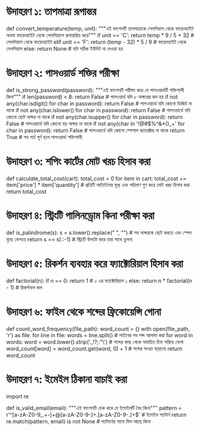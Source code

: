 # উদাহরণ ১: তাপমাত্রা রূপান্তর
def convert_temperature(temp, unit):
    """এই ফাংশনটি তাপমাত্রাকে সেলসিয়াস থেকে ফারেনহাইট অথবা ফারেনহাইট থেকে সেলসিয়াসে রূপান্তরিত করে"""
    if unit == 'C':
        return temp * 9 / 5 + 32  # সেলসিয়াস থেকে ফারেনহাইট
    elif unit == 'F':
        return (temp - 32) * 5 / 9  # ফারেনহাইট থেকে সেলসিয়াস
    else:
        return None  # যদি সঠিক ইউনিট না দেওয়া হয়

# উদাহরণ ২: পাসওয়ার্ড শক্তির পরীক্ষা
def is_strong_password(password):
    """এই ফাংশনটি পরীক্ষা করে যে পাসওয়ার্ডটি শক্তিশালী কিনা"""
    if len(password) < 8:
        return False  # পাসওয়ার্ড যদি ৮ অক্ষরের কম হয়
    if not any(char.isdigit() for char in password):
        return False  # পাসওয়ার্ডে যদি কোনো ডিজিট না থাকে
    if not any(char.islower() for char in password):
        return False  # পাসওয়ার্ডে যদি কোনো ছোট অক্ষর না থাকে
    if not any(char.isupper() for char in password):
        return False  # পাসওয়ার্ডে যদি কোনো বড় অক্ষর না থাকে
    if not any(char in '!@#$%^&*()_+' for char in password):
        return False  # পাসওয়ার্ডে যদি কোনো স্পেশাল ক্যারেক্টার না থাকে
    return True  # সব শর্ত পূর্ণ হলে পাসওয়ার্ড শক্তিশালী

# উদাহরণ ৩: শপিং কার্টের মোট খরচ হিসাব করা
def calculate_total_cost(cart):
    total_cost = 0
    for item in cart:
        total_cost += item['price'] * item['quantity']  # প্রতিটি আইটেমের মূল্য এবং পরিমাণ গুণ করে মোট খরচ হিসাব করা
    return total_cost

# উদাহরণ ৪: স্ট্রিংটি পালিনড্রোম কিনা পরীক্ষা করা
def is_palindrome(s):
    s = s.lower().replace(" ", "")  # সব অক্ষরকে ছোট করতে এবং স্পেস মুছে ফেলতে
    return s == s[::-1]  # স্ট্রিংটি উলটো করে তার সাথে তুলনা

# উদাহরণ ৫: রিকর্শন ব্যবহার করে ফ্যাক্টোরিয়াল হিসাব করা
def factorial(n):
    if n == 0:
        return 1  # ০ এর ফ্যাক্টোরিয়াল ১
    else:
        return n * factorial(n - 1)  # রিকর্শনাল কল

# উদাহরণ ৬: ফাইল থেকে শব্দের ফ্রিকোয়েন্সি গোনা
def count_word_frequency(file_path):
    word_count = {}
    with open(file_path, 'r') as file:
        for line in file:
            words = line.split()  # লাইনের সব শব্দ আলাদা করা
            for word in words:
                word = word.lower().strip('.,!?;:"\\')  # শব্দের কাছ থেকে অযাচিত চিহ্ন সরিয়ে ফেলা
                word_count[word] = word_count.get(word, 0) + 1  # শব্দের সংখ্যা বাড়ানো
    return word_count

# উদাহরণ ৭: ইমেইল ঠিকানা যাচাই করা
import re

def is_valid_email(email):
    """এই ফাংশনটি চেক করে যে ইমেইলটি বৈধ কিনা"""
    pattern = r'^[a-zA-Z0-9_.+-]+@[a-zA-Z0-9-]+\.[a-zA-Z0-9-.]+$'  # ইমেইল প্যাটার্ন
    return re.match(pattern, email) is not None  # প্যাটার্নের সাথে মিল আছে কিনা
